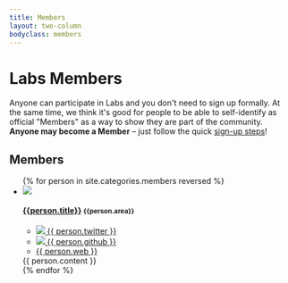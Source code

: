 ```yaml
---
title: Members
layout: two-column
bodyclass: members
---
```


# Labs Members

Anyone can participate in Labs and you don't need to sign up formally. At the same
time, we think it's good for people to be able to self-identify as official
"Members" as a way to show they are part of the community. **Anyone may
become a Member** &ndash; just follow the quick [sign-up steps][signup]!

[signup]: /members/signup/

## Members

<ul class="persons">
  {% for person in site.categories.members reversed %}
    <li class="person {% cycle 'odd', 'even' %}">
      <img class="photo" src="{{person.img}}">            
      <h4 class="name">
        <a href="{{person.username}}">{{person.title}}</a>
        <small class="area">{{person.area}}</small>
      </h4>
      <ul class="links">
        <li><a href="https://twitter.com/{{ person.twitter }}">
          <img src="/img/twitter.png"> {{ person.twitter }}</a></li>
        <li><a href="https://github.com/{{ person.github }}">
          <img src="/img/github.png"> {{ person.github }}</a></li>
        <li><a href="{{ person.web }}">
          {{ person.web }}</a></li>
      </ul>
      <div class="excerpt">
        {{ person.content }} 
      </div>
    </li>
  {% endfor %}
</ul>

